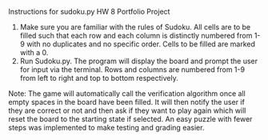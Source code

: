 Instructions for sudoku.py HW 8 Portfolio Project
1. Make sure you are familiar with the rules of Sudoku. All cells are to be filled such that each row and each column
   is distinctly numbered from 1-9 with no duplicates and no specific order. Cells to be filled are marked with a 0.
2. Run Sudoku.py. The program will display the board and prompt the user for input via the terminal. Rows and columns
   are numbered from 1-9 from left to right and top to bottom respectively.

Note: The game will automatically call the verification algorithm once all empty spaces in the board have been filled.
It will then notify the user if they are correct or not and then ask if they want to play again which will reset the
board to the starting state if selected.
An easy puzzle with fewer steps was implemented to make testing and grading easier.
